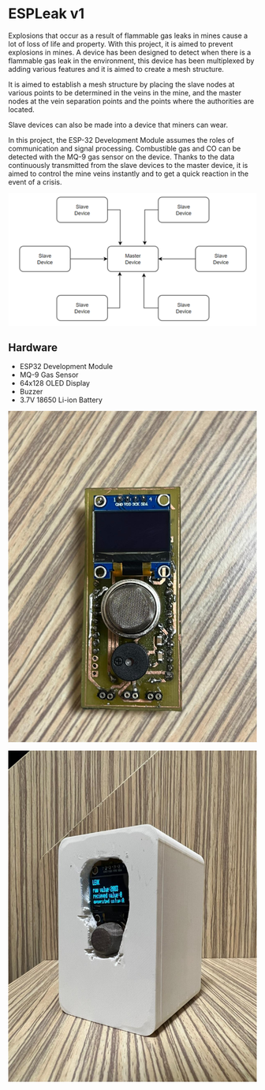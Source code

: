 # ESPLeak v1

Explosions that occur as a result of flammable gas leaks in mines cause a lot of loss of life and property. With this project, it is aimed to prevent explosions in mines. A device has been designed to detect when there is a flammable gas leak in the environment, this device has been multiplexed by adding various features and it is aimed to create a mesh structure.

It is aimed to establish a mesh structure by placing the slave nodes at various points to be determined in the veins in the mine, and the master nodes at the vein separation points and the points where the authorities are located.

Slave devices can also be made into a device that miners can wear. 

In this project, the ESP-32 Development Module assumes the roles of communication and signal processing. Combustible gas and CO can be detected with the MQ-9 gas sensor on the device. Thanks to the data continuously transmitted from the slave devices to the master device, it is aimed to control the mine veins instantly and to get a quick reaction in the event of a crisis. 


![Structure Diagram](/images/diagram.png)

## Hardware

- ESP32 Development Module
- MQ-9 Gas Sensor
- 64x128 OLED Display
- Buzzer
- 3.7V 18650 Li-ion Battery


![PCB](/images/pcb.jpg)



![Master Device](/images/master.jpg)
